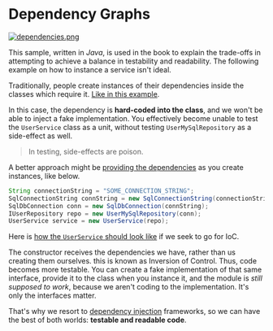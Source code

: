 # Dependency Graphs

[![dependencies.png][1]][2]

This sample, written in _Java_, is used in the book to explain the trade-offs in attempting to achieve a balance in testability and readability. The following example on how to instance a service isn't ideal.

Traditionally, people create instances of their dependencies inside the classes which require it. [Like in this example][3].

In this case, the dependency is **hard-coded into the class**, and we won't be able to inject a fake implementation. You effectively become unable to test the `UserService` class as a unit, without testing `UserMySqlRepository` as a side-effect as well.

> In testing, side-effects are poison.

A better approach might be [providing the dependencies][4] as you create instances, like below.

```java
String connectionString = "SOME_CONNECTION_STRING";
SqlConnectionString connString = new SqlConnectionString(connectionString);
SqlDbConnection conn = new SqlDbConnection(connString);
IUserRepository repo = new UserMySqlRepository(conn);
UserService service = new UserService(repo);
```

Here is [how the `UserService` should look like][5] if we seek to go for IoC.

The constructor receives the dependencies we have, rather than us creating them ourselves. this is known as Inversion of Control. Thus, code becomes more testable. You can create a fake implementation of that same interface, provide it to the class when you instance it, and the module is _still supposed to work_, because we aren't coding to the implementation. It's only the interfaces matter.

That's why we resort to [dependency injection][6] frameworks, so we can have the best of both worlds: **testable and readable code**.

  [1]: http://i.imgur.com/z35usqQ.png
  [2]: http://xkcd.com/754/ "The prereqs for CPSC 357, the class on package management, are CPSC 432, CPSC 357, and glibc2.5 or later."
  [3]: https://github.com/bevacqua/buildfirst/tree/master/ch05/08_dependency-graphs/userService.java
  [4]: https://github.com/bevacqua/buildfirst/tree/master/ch05/08_dependency-graphs/instantiation.java
  [5]: https://github.com/bevacqua/buildfirst/tree/master/ch05/08_dependency-graphs/userService-agnostic.java
  [6]: http://en.wikipedia.org/wiki/Dependency_injection "Dependency Injection on Wikipedia"
